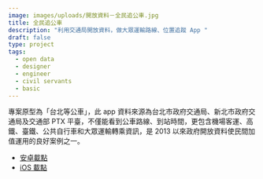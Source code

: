 ```yaml
---
image: images/uploads/開放資料－全民追公車.jpg
title: 全民追公車
description: "利用交通局開放資料，做大眾運輸路線、位置追蹤 App "
draft: false
type: project
tags:
  - open data
  - designer
  - engineer
  - civil servants
  - basic
---
```

專案原型為「台北等公車」，此 app 資料來源為台北市政府交通局、新北市政府交通局及交通部 PTX 平臺，不僅能看到公車路線、到站時間，更包含機場客運、高鐵、臺鐵、公共自行車和大眾運輸轉乘資訊，是 2013 以來政府開放資料使民間加值運用的良好案例之一。

- [安卓載點](https://play.google.com/store/apps/details?id=nexti.android.bustaipei&hl=zh_TW&gl=US)
- [iOS 載點](https://apps.apple.com/tw/app/%E5%8F%B0%E5%8C%97%E7%AD%89%E5%85%AC%E8%BB%8A-%E5%85%AC%E8%BB%8A%E8%B7%AF%E7%B7%9A-%E6%8D%B7%E9%81%8B-%E5%8F%B0%E9%90%B5%E5%8B%95%E6%85%8B%E6%9F%A5%E8%A9%A2/id511832182)
